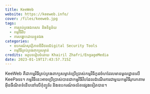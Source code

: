```yaml
---
title: KeeWeb
website: https://keeweb.info/
cover: /files/keeweb.jpg
tags:
  - ការគ្រប់គ្រងឯកសារ និងទិន្នន័យ
  - កម្មវិធីវិប
  - ការបង្ហោះដោយខ្លួនឯង
categories:
  - ឧបករណ៍សុវត្ថិភាពឌីជីថលDigital Security Tools
  - កម្មវិធីគ្រប់គ្រងពាក្យសម្ងាត់
credits: អត្ថបទរៀបចំដោយ​ Khairil Zhafri/EngageMedia
date: 2023-01-19T17:43:57.715Z
---
```

KeeWeb គឺជាកម្មវិធីគ្រប់គ្រងពាក្យសម្ងាត់ប្រើប្រាស់កម្មវិធីកូដចំហដែលមានមូលដ្ឋានលើ KeePass។ កម្មវិធីនេះអាចប្រើប្រាស់បានជាកម្មវិធីវិបដែលដំណើរការជាមួយកម្មវិធីរុករកតាមអ៊ីនធឺណិតទំនើបនៅលើកុំព្យូទ័រ និងឧបករណ៍ចល័តផ្សេងទៀតបាន។